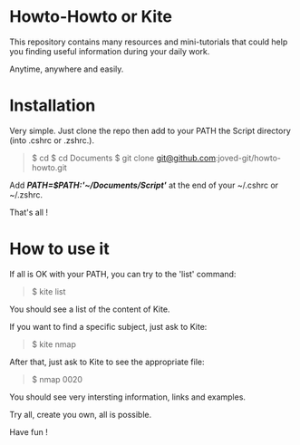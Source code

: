 # Howto-Howto or Kite

This repository contains many resources and mini-tutorials that could help you finding useful information during your daily work.

Anytime, anywhere and easily.


# Installation

Very simple. Just clone the repo then add to your PATH the Script directory (into .cshrc or .zshrc.).

>$ cd
>$ cd Documents
>$ git clone git@github.com:joved-git/howto-howto.git

Add ***PATH=$PATH:'~/Documents/Script'*** at the end of your ~/.cshrc or ~/.zshrc.

That's all !


# How to use it

If all is OK with your PATH, you can try to the 'list' command:

> $ kite list

You should see a list of the content of Kite.


If you want to find a specific subject, just ask to Kite:

> $ kite nmap

After that, just ask to Kite to see the appropriate file:

> $ nmap 0020

You should see very intersting information, links and examples.


Try all, create you own, all is possible.

Have fun !
